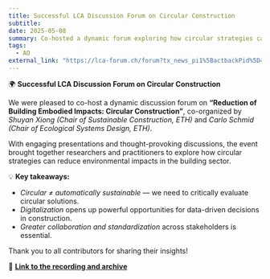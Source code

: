 ```yaml
---
title: Successful LCA Discussion Forum on Circular Construction
subtitle: 
date: 2025-05-08
summary: Co-hosted a dynamic forum exploring how circular strategies can reduce environmental impacts in the building sector.
tags:
  - AO
external_link: "https://lca-forum.ch/forum?tx_news_pi1%5BactbackPid%5D=4&tx_news_pi1%5Baction%5D=detail&tx_news_pi1%5Bcontroller%5D=News&tx_news_pi1%5Bnews%5D=89&cHash=1e77af85b6268d62ff79ade17bfcae19"
---
```


🌍 **Successful LCA Discussion Forum on Circular Construction**

We were pleased to co-host a dynamic discussion forum on **“Reduction of Building Embodied Impacts: Circular Construction”**, co-organized by *Shuyan Xiong (Chair of Sustainable Construction, ETH)* and *Carlo Schmid (Chair of Ecological Systems Design, ETH)*.

With engaging presentations and thought-provoking discussions, the event brought together researchers and practitioners to explore how circular strategies can reduce environmental impacts in the building sector.

💡 **Key takeaways:**  
- *Circular ≠ automatically sustainable* — we need to critically evaluate circular solutions.  
- *Digitalization* opens up powerful opportunities for data-driven decisions in construction.  
- *Greater collaboration and standardization* across stakeholders is essential.

Thank you to all contributors for sharing their insights!

🎥 **[Link to the recording and archive](https://lca-forum.ch/forum?tx_news_pi1%5BactbackPid%5D=4&tx_news_pi1%5Baction%5D=detail&tx_news_pi1%5Bcontroller%5D=News&tx_news_pi1%5Bnews%5D=89&cHash=1e77af)**
